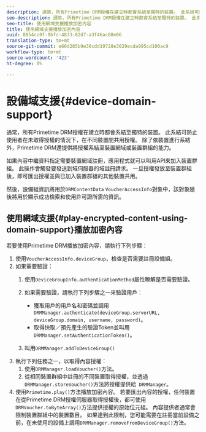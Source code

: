 ```yaml
---
description: 通常，所有Primetime DRM授權在建立時都會系結至獨特的裝置。 此系結可防止使用者在未取得授權的情況下，在不同裝置間共用授權。 除了依裝置進行系結外，Primetime DRM還提供將授權系結至裝置網域或裝置群組的能力。
seo-description: 通常，所有Primetime DRM授權在建立時都會系結至獨特的裝置。 此系結可防止使用者在未取得授權的情況下，在不同裝置間共用授權。 除了依裝置進行系結外，Primetime DRM還提供將授權系結至裝置網域或裝置群組的能力。
seo-title: 使用網域支援播放加密內容
title: 使用網域支援播放加密內容
uuid: 8854cc0f-9bfc-4833-82d7-a3f46ac88e06
translation-type: tm+mt
source-git-commit: e60d285b9e30cdd19728e3029ecda995cd100ac9
workflow-type: tm+mt
source-wordcount: '423'
ht-degree: 0%

---
```



# 設備域支援{#device-domain-support}

通常，所有Primetime DRM授權在建立時都會系結至獨特的裝置。 此系結可防止使用者在未取得授權的情況下，在不同裝置間共用授權。 除了依裝置進行系結外，Primetime DRM還提供將授權系結至裝置網域或裝置群組的能力。

如果內容中繼資料指定需要裝置網域註冊，應用程式就可以叫用API來加入裝置群組。 此操作會觸發要發送到域伺服器的域註冊請求。 一旦授權發放至裝置群組後，即可匯出授權並與已加入裝置群組的其他裝置共用。

然後，設備組資訊將用於`DRMContentData` `VoucherAccessInfo`對象中，該對象隨後將用於顯示成功檢索和使用許可證所需的資訊。

## 使用網域支援{#play-encrypted-content-using-domain-support}播放加密內容

若要使用Primetime DRM播放加密內容，請執行下列步驟：

1. 使用`VoucherAccessInfo.deviceGroup`，檢查是否需要註冊設備組。
1. 如果需要驗證：
   1. 使用`DeviceGroupInfo.authenticationMethod`屬性瞭解是否需要驗證。
   1. 如果需要驗證，請執行下列步驟之一來驗證用戶：

      * 獲取用戶的用戶名和密碼並調用`DRMManager.authenticate(deviceGroup.serverURL, deviceGroup.domain, username, password)`。
      * 取得快取／預先產生的驗證Token並叫用`DRMManager.setAuthenticationToken()`。
   1. 叫用`DRMManager.addToDeviceGroup()`
1. 執行下列任務之一，以取得內容授權：
   1. 使用`DRMManager.loadVoucher()`方法。
   1. 從相同裝置群組中註冊的不同裝置取得授權，並透過`DRMManager.storeVoucher()`方法將授權提供給` DRMManager`。
1. 使用`Primetime.play()`方法播放加密內容。
若要匯出內容的授權，任何裝置在從Primetime DRM授權伺服器取得授權後，都可使用`DRMVoucher.toByteArray()`方法提供授權的原始位元組。 內容提供者通常會限制裝置群組中的裝置數目。 如果達到此限制，您可能需要在註冊當前設備之前，在未使用的設備上調用`DRMManager.removeFromDeviceGroup()`方法。